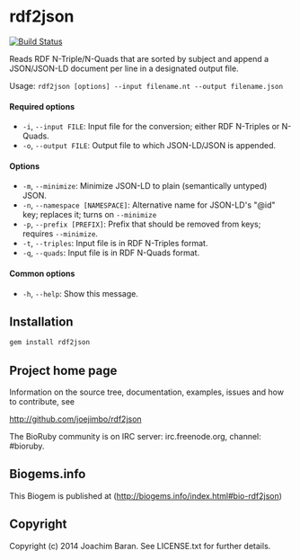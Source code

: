 # rdf2json

[![Build Status](https://secure.travis-ci.org/joejimbo/rdf2json.png)](http://travis-ci.org/joejimbo/rdf2json)

Reads RDF N-Triple/N-Quads that are sorted by subject and
append a JSON/JSON-LD document per line in a designated
output file.

Usage: `rdf2json [options] --input filename.nt --output filename.json`

#### Required options

*  `-i`, `--input FILE`: Input file for the conversion; either RDF N-Triples or N-Quads.
*  `-o`, `--output FILE`: Output file to which JSON-LD/JSON is appended.

#### Options

*  `-m`, `--minimize`: Minimize JSON-LD to plain (semantically untyped) JSON.
*  `-n`, `--namespace [NAMESPACE]`: Alternative name for JSON-LD's "@id" key; replaces it; turns on `--minimize`
*  `-p`, `--prefix [PREFIX]`: Prefix that should be removed from keys; requires `--minimize`.
*  `-t`, `--triples`: Input file is in RDF N-Triples format.
*  `-q`, `--quads`: Input file is in RDF N-Quads format.

#### Common options

*  `-h`, `--help`: Show this message.

## Installation

```sh
gem install rdf2json
```

## Project home page

Information on the source tree, documentation, examples, issues and
how to contribute, see

  http://github.com/joejimbo/rdf2json

The BioRuby community is on IRC server: irc.freenode.org, channel: #bioruby.

## Biogems.info

This Biogem is published at (http://biogems.info/index.html#bio-rdf2json)

## Copyright

Copyright (c) 2014 Joachim Baran. See LICENSE.txt for further details.

